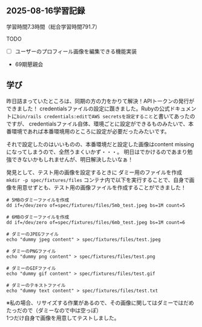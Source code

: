 ## 2025-08-16学習記録
学習時間7.3時間（総合学習時間791.7）

TODO
- [ ] ユーザーのプロフィール画像を編集できる機能実装
- 69期懇親会

## 学び
昨日詰まっていたところは、同期の方の力をかりて解決！APIトークンの発行ができました！
credentialsファイルの設定に躓きました。Rubyの公式ドキュメントに`bin/rails credentials:editでAWS secretsを設定すること`と書いてあったのですが、
credentialsファイル自体、環境ごとに設定ができるものみたいで、本番環境であれば本番環境用のところに設定が必要だったみたいです。

それで設定したのはいいものの、本番環境だと設定した画像はcontent missingになってしまうので、全然うまくいかず・・・。
明日はでかけるのであまり勉強できないかもしれませんが、明日解決したいなぁ！

発見として、テスト用の画像を設定するときに
ダミー用のファイルを作成
```mkdir -p spec/fixtures/files```
コンテナ内で以下を実行することで、自身で画像を用意せずとも、テスト用の画像ファイルを作成することができました！
```
# 5MBのダミーファイルを作成
dd if=/dev/zero of=spec/fixtures/files/5mb_test.jpeg bs=1M count=5

# 6MBのダミーファイルを作成
dd if=/dev/zero of=spec/fixtures/files/6mb_test.jpeg bs=1M count=6

# ダミーのJPEGファイル
echo "dummy jpeg content" > spec/fixtures/files/test.jpeg

# ダミーのPNGファイル
echo "dummy png content" > spec/fixtures/files/test.png

# ダミーのGIFファイル
echo "dummy gif content" > spec/fixtures/files/test.gif

# ダミーのテキストファイル
echo "dummy text content" > spec/fixtures/files/test.txt
```

※私の場合、リサイズする作業があるので、その画像に関してはダミーではだめたっだので（ダミーなので中は空っぽ）  
1つだけ自身で画像を用意してテストしました。  

